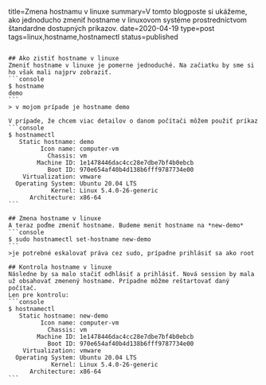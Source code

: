 title=Zmena hostnamu v linuxe
summary=V tomto blogposte si ukážeme, ako jednoducho zmeniť hostname v linuxovom systéme prostredníctvom štandardne dostupných príkazov.
date=2020-04-19
type=post
tags=linux,hostname,hostnamectl
status=published
~~~~~~

## Ako zistiť hostname v linuxe
Zmeniť hostname v linuxe je pomerne jednoduché. Na začiatku by sme si ho však mali najprv zobraziť.
```console
$ hostname
demo
```
> v mojom prípade je hostname demo

V prípade, že chcem viac detailov o danom počítači môžem použiť príkaz
```console
$ hostnamectl
   Static hostname: demo
         Icon name: computer-vm
           Chassis: vm
        Machine ID: 1e1478446dac4cc28e7dbe7bf4b0ebcb
           Boot ID: 970e654af40b4d138b6fff9787734e00
    Virtualization: vmware
  Operating System: Ubuntu 20.04 LTS
            Kernel: Linux 5.4.0-26-generic
      Architecture: x86-64
```

## Zmena hostname v linuxe
A teraz poďme zmeniť hostname. Budeme menit hostname na *new-demo*
```console
$ sudo hostnamectl set-hostname new-demo
```
>je potrebné eskalovať práva cez sudo, prípadne prihlásiť sa ako root

## Kontrola hostname v linuxe
Následne by sa malo stačiť odhlásiť a prihlásiť. Nová session by mala už obsahovať zmenený hostname. Prípadne môžme reštartovať daný počítač.
Len pre kontrolu:
```console
$ hostnamectl
   Static hostname: new-demo
         Icon name: computer-vm
           Chassis: vm
        Machine ID: 1e1478446dac4cc28e7dbe7bf4b0ebcb
           Boot ID: 970e654af40b4d138b6fff9787734e00
    Virtualization: vmware
  Operating System: Ubuntu 20.04 LTS
            Kernel: Linux 5.4.0-26-generic
      Architecture: x86-64
```
